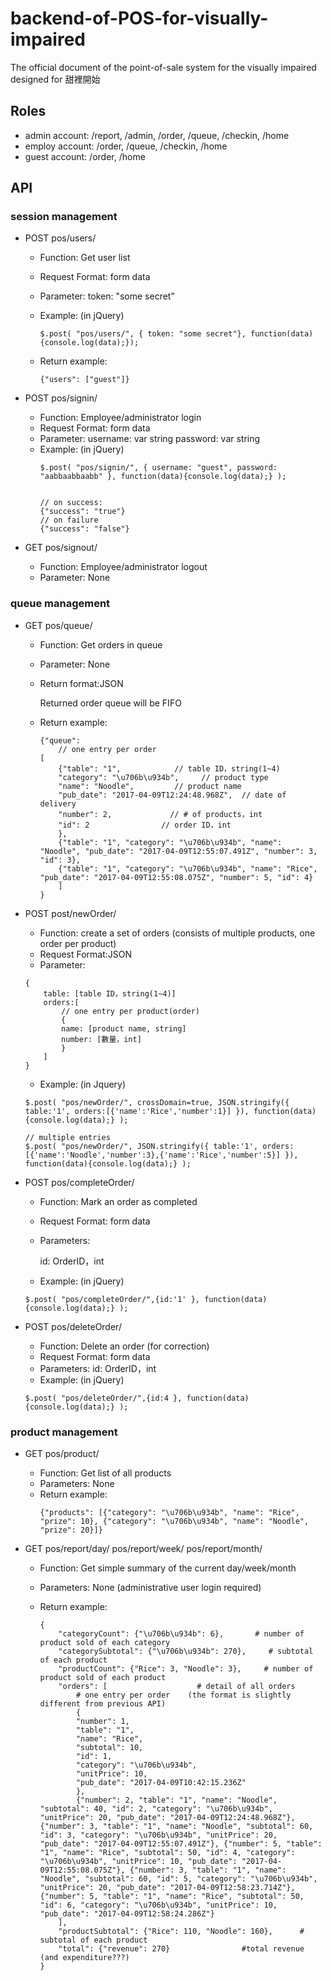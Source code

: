 # backend-of-POS-for-visually-impaired
The official document of the point-of-sale system for the visually impaired designed for 甜裡開始


## Roles
* admin account: /report, /admin, /order, /queue, /checkin, /home
* employ account: /order, /queue, /checkin, /home
* guest account: /order, /home


## API
### session management
* POST pos/users/

    * Function: Get user list
    * Request Format: form data
    * Parameter:
        token: "some secret"
    * Example: (in jQuery)
    
        ```
        $.post( "pos/users/", { token: "some secret"}, function(data){console.log(data);});
        ```
    
    * Return example:
        
        ```
        {"users": ["guest"]}
        ```
    
* POST pos/signin/
    * Function: Employee/administrator login
    * Request Format: form data
    * Parameter:
        username: var string
        password: var string
    * Example:  (in jQuery)
        ```
        $.post( "pos/signin/", { username: "guest", password: "aabbaabbaabb" }, function(data){console.log(data);} );
        

        // on success:
        {"success": "true"}
        // on failure
        {"success": "false"}
        ```
    
* GET pos/signout/
    * Function: Employee/administrator logout
    * Parameter: None

### queue management
* GET pos/queue/
    * Function: Get orders in queue
    * Parameter: None
    * Return format:JSON
    
        Returned order queue will be FIFO

    * Return example:
        ```
        {"queue":
            // one entry per order
        [
            {"table": "1",            // table ID，string(1~4)
            "category": "\u706b\u934b",     // product type
            "name": "Noodle",         // product name
            "pub_date": "2017-04-09T12:24:48.968Z",  // date of delivery
            "number": 2,             // # of products，int
            "id": 2                // order ID，int
            },
            {"table": "1", "category": "\u706b\u934b", "name": "Noodle", "pub_date": "2017-04-09T12:55:07.491Z", "number": 3, "id": 3},
            {"table": "1", "category": "\u706b\u934b", "name": "Rice", "pub_date": "2017-04-09T12:55:08.075Z", "number": 5, "id": 4}
            ]
        }
        ```


* POST post/newOrder/
    * Function: create a set of orders (consists of multiple products, one order per product)
    * Request Format:JSON
    * Parameter:
    ```
    {
        table: [table ID，string(1~4)]
        orders:[
            // one entry per product(order)
            {
            name: [product name, string]
            number: [數量，int]
            }
        ]
    }
    ```
    * Example: (in Jquery)
    ```
    $.post( "pos/newOrder/", crossDomain=true, JSON.stringify({ table:'1', orders:[{'name':'Rice','number':1}] }), function(data){console.log(data);} );
    
    // multiple entries
    $.post( "pos/newOrder/", JSON.stringify({ table:'1', orders:[{'name':'Noodle','number':3},{'name':'Rice','number':5}] }), function(data){console.log(data);} );
    ```

* POST pos/completeOrder/
    * Function: Mark an order as completed
    * Request Format: form data
    * Parameters:
        
        id: OrderID，int

    * Example: (in jQuery)
    ```
    $.post( "pos/completeOrder/",{id:'1' }, function(data){console.log(data);} );
    ```

* POST pos/deleteOrder/
    * Function: Delete an order (for correction)
    * Request Format: form data
    * Parameters:
        id: OrderID，int
    * Example: (in jQuery)
    ```
    $.post( "pos/deleteOrder/",{id:4 }, function(data){console.log(data);} );
    ```



### product management
* GET pos/product/
    * Function: Get list of all products
    * Parameters: None
    * Return example:
        ```
        {"products": [{"category": "\u706b\u934b", "name": "Rice", "prize": 10}, {"category": "\u706b\u934b", "name": "Noodle", "prize": 20}]}
        ```

* GET pos/report/day/ pos/report/week/ pos/report/month/
    * Function: Get simple summary of the current day/week/month
    * Parameters: None (administrative user login required)
    * Return example: 

        ```
        {
            "categoryCount": {"\u706b\u934b": 6},       # number of product sold of each category
            "categorySubtotal": {"\u706b\u934b": 270},     # subtotal of each product
            "productCount": {"Rice": 3, "Noodle": 3},     # number of product sold of each product
            "orders": [                    # detail of all orders
                # one entry per order    (the format is slightly different from previous API)
                {
                "number": 1, 
                "table": "1", 
                "name": "Rice", 
                "subtotal": 10, 
                "id": 1, 
                "category": "\u706b\u934b", 
                "unitPrice": 10, 
                "pub_date": "2017-04-09T10:42:15.236Z"
                }, 
                {"number": 2, "table": "1", "name": "Noodle", "subtotal": 40, "id": 2, "category": "\u706b\u934b", "unitPrice": 20, "pub_date": "2017-04-09T12:24:48.968Z"}, {"number": 3, "table": "1", "name": "Noodle", "subtotal": 60, "id": 3, "category": "\u706b\u934b", "unitPrice": 20, "pub_date": "2017-04-09T12:55:07.491Z"}, {"number": 5, "table": "1", "name": "Rice", "subtotal": 50, "id": 4, "category": "\u706b\u934b", "unitPrice": 10, "pub_date": "2017-04-09T12:55:08.075Z"}, {"number": 3, "table": "1", "name": "Noodle", "subtotal": 60, "id": 5, "category": "\u706b\u934b", "unitPrice": 20, "pub_date": "2017-04-09T12:58:23.714Z"}, {"number": 5, "table": "1", "name": "Rice", "subtotal": 50, "id": 6, "category": "\u706b\u934b", "unitPrice": 10, "pub_date": "2017-04-09T12:58:24.286Z"}
            ],
            "productSubtotal": {"Rice": 110, "Noodle": 160},      # subtotal of each product
            "total": {"revenue": 270}                #total revenue (and expenditure???)
        }
        ```
